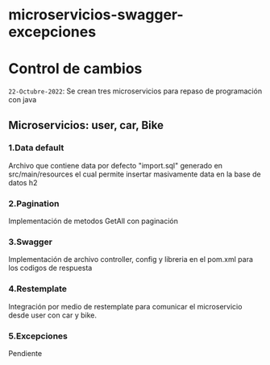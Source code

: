 # microservicios-swagger-excepciones
# Control de cambios
`22-Octubre-2022`: 
Se crean tres microservicios para repaso de programación con java 
## Microservicios: user, car, Bike

### 1.Data default
Archivo que contiene data por defecto  "import.sql" generado en src/main/resources el cual permite insertar masivamente data en la base de datos h2


### 2.Pagination
Implementación de metodos GetAll con paginación


### 3.Swagger
Implementación de archivo controller, config y libreria en el pom.xml para los codigos de respuesta


### 4.Restemplate
Integración por medio de restemplate para comunicar el microservicio desde user con car y bike.


### 5.Excepciones
Pendiente



		
	
	
